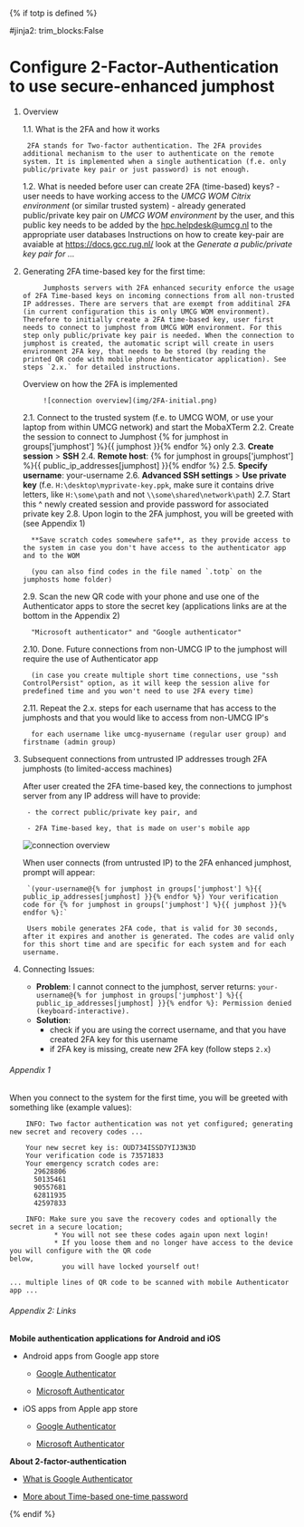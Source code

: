 {% if totp is defined %}

#jinja2: trim_blocks:False

# Configure 2-Factor-Authentication to use secure-enhanced jumphost

1. Overview

    1.1. What is the 2FA and how it works

        2FA stands for Two-factor authentication. The 2FA provides additional mechanism to the user to authenticate on the remote system. It is implemented when a single authentication (f.e. only public/private key pair or just password) is not enough.

    1.2. What is needed before user can create 2FA (time-based) keys?
        - user needs to have working access to the *UMCG WOM Citrix environment* (or similar trusted system)
        - already generated public/private key pair on *UMCG WOM environment* by the user, and this public key needs to be added by the hpc.helpdesk@umcg.nl to the appropriate user databases
    Instructions on how to create key-pair are avaiable at https://docs.gcc.rug.nl/ look at the *Generate a public/private key pair for ...*


2. Generating 2FA time-based key for the first time:

            Jumphosts servers with 2FA enhanced security enforce the usage of 2FA Time-based keys on incoming connections from all non-trusted IP addresses. There are servers that are exempt from additinal 2FA (in current configuration this is only UMCG WOM environment). Therefore to initially create a 2FA time-based key, user first needs to connect to jumphost from UMCG WOM environment. For this step only public/private key pair is needed. When the connection to jumphost is created, the automatic script will create in users environment 2FA key, that needs to be stored (by reading the printed QR code with mobile phone Authenticator application). See steps `2.x.` for detailed instructions.

    Overview on how the 2FA is implemented
            
            ![connection overview](img/2FA-initial.png)
            

    2.1.  Connect to the trusted system (f.e. to UMCG WOM, or use your laptop from within UMCG network) and start the MobaXTerm
    2.2. Create the session to connect to Jumphost {% for jumphost in groups['jumphost'] %}{{ jumphost }}{% endfor %} only
    2.3. **Create session** > **SSH**
    2.4. **Remote host**: {% for jumphost in groups['jumphost'] %}{{ public_ip_addresses[jumphost] }}{% endfor %}
    2.5. **Specify username**: your-username
    2.6. **Advanced SSH settings** > **Use private key**
        (f.e. `H:\desktop\myprivate-key.ppk`, make sure it contains drive letters, like `H:\some\path` and not `\\some\shared\network\path`)
    2.7. Start this ^ newly created session and provide password for associated private key
    2.8. Upon login to the 2FA jumphost, you will be greeted with (see Appendix 1)

         **Save scratch codes somewhere safe**, as they provide access to the system in case you don't have access to the authenticator app and to the WOM

         (you can also find codes in the file named `.totp` on the jumphosts home folder)

    2.9. Scan the new QR code with your phone and use one of the Authenticator apps to store the secret key (applications links are at the bottom in the Appendix 2)

         "Microsoft authenticator" and "Google authenticator"

    2.10. Done. Future connections from non-UMCG IP to the jumphost will require the use of Authenticator app

         (in case you create multiple short time connections, use "ssh ControlPersist" option, as it will keep the session alive for predefined time and you won't need to use 2FA every time)

    2.11. Repeat the 2.x. steps for each username that has access to the jumphosts and that you would like to access from non-UMCG IP's

         for each username like umcg-myusername (regular user group) and firstname (admin group)

3. Subsequent connections from untrusted IP addresses trough 2FA jumphosts (to limited-access machines)

    After user created the 2FA time-based key, the connections to jumphost server from any IP address will have to provide:

        - the correct public/private key pair, and
   
        - 2FA Time-based key, that is made on user's mobile app

          
    ![connection overview](img/2FA-following.png)
            

    When user connects (from untrusted IP) to the 2FA enhanced jumphost, prompt will appear:

        `(your-username@{% for jumphost in groups['jumphost'] %}{{ public_ip_addresses[jumphost] }}{% endfor %}) Your verification code for {% for jumphost in groups['jumphost'] %}{{ jumphost }}{% endfor %}:`

        Users mobile generates 2FA code, that is valid for 30 seconds, after it expires and another is generated. The codes are valid only for this short time and are specific for each system and for each username.

4. Connecting Issues:
    - **Problem**:
        I cannot connect to the jumphost, server returns:
        `your-username@{% for jumphost in groups['jumphost'] %}{{ public_ip_addresses[jumphost] }}{% endfor %}: Permission denied (keyboard-interactive).`
    - **Solution**:
        - check if you are using the correct username, and that you have created 2FA key for this username
        - if 2FA key is missing, create new 2FA key (follow steps `2.x`)

###### Appendix 1
When you connect to the system for the first time, you will be greeted with something like (example values):
```
    INFO: Two factor authentication was not yet configured; generating new secret and recovery codes ...
   
    Your new secret key is: OUD734ISSD7YIJ3N3D
    Your verification code is 73571833
    Your emergency scratch codes are:
      29628806
      50135461
      90557681
      62811935
      42597833
    
    INFO: Make sure you save the recovery codes and optionally the secret in a secure location;
           * You will not see these codes again upon next login!
           * If you loose them and no longer have access to the device you will configure with the QR code                                                              below,
             you will have locked yourself out!

... multiple lines of QR code to be scanned with mobile Authenticator app ...
```

###### Appendix 2: Links


**Mobile authentication applications for Android and iOS**
- Android apps from Google app store

    - [Google Authenticator](https://play.google.com/store/apps/details?id=com.google.android.apps.authenticator2)

    - [Microsoft Authenticator](https://play.google.com/store/apps/details?id=com.azure.authenticator&hl=en&gl=US)

- iOS apps from Apple app store

    - [Google Authenticator](https://apps.apple.com/us/app/google-authenticator/id388497605)

    - [Microsoft Authenticator](https://apps.apple.com/us/app/microsoft-authenticator/id983156458)

**About 2-factor-authentication**

   - [What is Google Authenticator](https://en.wikipedia.org/wiki/Google_Authenticator)

   - [More about Time-based one-time password](https://en.wikipedia.org/wiki/Time-based_one-time_password)

{% endif %}
